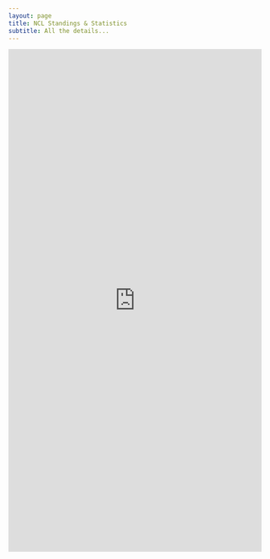 ```yaml
---
layout: page
title: NCL Standings & Statistics
subtitle: All the details...
---
```

<iframe width="100%" height="1000" src="https://lookerstudio.google.com/embed/reporting/8dd25dc6-cc22-4076-9655-ebbc0e12529a/page/JX2kB" frameborder="0" style="border:0" allowfullscreen></iframe>
